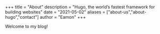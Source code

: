 +++
title = "About"
description = "Hugo, the world’s fastest framework for building websites"
date = "2021-05-02"
aliases = ["about-us","about-hugo","contact"]
author = "Eamon"
+++

Welcome to my blog!
